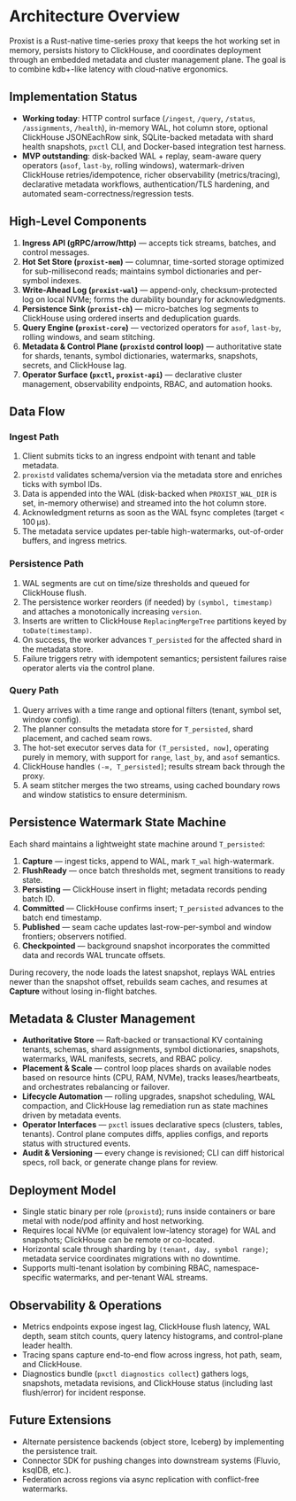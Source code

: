 # Architecture Overview

Proxist is a Rust-native time-series proxy that keeps the hot working set in memory, persists history to ClickHouse, and coordinates deployment through an embedded metadata and cluster management plane. The goal is to combine kdb+-like latency with cloud-native ergonomics.

## Implementation Status

- **Working today**: HTTP control surface (`/ingest`, `/query`, `/status`, `/assignments`, `/health`), in-memory WAL, hot column store, optional ClickHouse JSONEachRow sink, SQLite-backed metadata with shard health snapshots, `pxctl` CLI, and Docker-based integration test harness.
- **MVP outstanding**: disk-backed WAL + replay, seam-aware query operators (`asof`, `last-by`, rolling windows), watermark-driven ClickHouse retries/idempotence, richer observability (metrics/tracing), declarative metadata workflows, authentication/TLS hardening, and automated seam-correctness/regression tests.

## High-Level Components

1. **Ingress API (gRPC/arrow/http)** — accepts tick streams, batches, and control messages.
2. **Hot Set Store (`proxist-mem`)** — columnar, time-sorted storage optimized for sub-millisecond reads; maintains symbol dictionaries and per-symbol indexes.
3. **Write-Ahead Log (`proxist-wal`)** — append-only, checksum-protected log on local NVMe; forms the durability boundary for acknowledgments.
4. **Persistence Sink (`proxist-ch`)** — micro-batches log segments to ClickHouse using ordered inserts and deduplication guards.
5. **Query Engine (`proxist-core`)** — vectorized operators for `asof`, `last-by`, rolling windows, and seam stitching.
6. **Metadata & Control Plane (`proxistd` control loop)** — authoritative state for shards, tenants, symbol dictionaries, watermarks, snapshots, secrets, and ClickHouse lag.
7. **Operator Surface (`pxctl`, `proxist-api`)** — declarative cluster management, observability endpoints, RBAC, and automation hooks.

## Data Flow

### Ingest Path

1. Client submits ticks to an ingress endpoint with tenant and table metadata.
2. `proxistd` validates schema/version via the metadata store and enriches ticks with symbol IDs.
3. Data is appended into the WAL (disk-backed when `PROXIST_WAL_DIR` is set, in-memory otherwise) and streamed into the hot column store.
4. Acknowledgment returns as soon as the WAL fsync completes (target < 100 µs).
5. The metadata service updates per-table high-watermarks, out-of-order buffers, and ingress metrics.

### Persistence Path

1. WAL segments are cut on time/size thresholds and queued for ClickHouse flush.
2. The persistence worker reorders (if needed) by `(symbol, timestamp)` and attaches a monotonically increasing `version`.
3. Inserts are written to ClickHouse `ReplacingMergeTree` partitions keyed by `toDate(timestamp)`.
4. On success, the worker advances `T_persisted` for the affected shard in the metadata store.
5. Failure triggers retry with idempotent semantics; persistent failures raise operator alerts via the control plane.

### Query Path

1. Query arrives with a time range and optional filters (tenant, symbol set, window config).
2. The planner consults the metadata store for `T_persisted`, shard placement, and cached seam rows.
3. The hot-set executor serves data for `(T_persisted, now]`, operating purely in memory, with support for `range`, `last_by`, and `asof` semantics.
4. ClickHouse handles `(-∞, T_persisted]`; results stream back through the proxy.
5. A seam stitcher merges the two streams, using cached boundary rows and window statistics to ensure determinism.

## Persistence Watermark State Machine

Each shard maintains a lightweight state machine around `T_persisted`:

1. **Capture** — ingest ticks, append to WAL, mark `T_wal` high-watermark.
2. **FlushReady** — once batch thresholds met, segment transitions to ready state.
3. **Persisting** — ClickHouse insert in flight; metadata records pending batch ID.
4. **Committed** — ClickHouse confirms insert; `T_persisted` advances to the batch end timestamp.
5. **Published** — seam cache updates last-row-per-symbol and window frontiers; observers notified.
6. **Checkpointed** — background snapshot incorporates the committed data and records WAL truncate offsets.

During recovery, the node loads the latest snapshot, replays WAL entries newer than the snapshot offset, rebuilds seam caches, and resumes at **Capture** without losing in-flight batches.

## Metadata & Cluster Management

- **Authoritative Store** — Raft-backed or transactional KV containing tenants, schemas, shard assignments, symbol dictionaries, snapshots, watermarks, WAL manifests, secrets, and RBAC policy.
- **Placement & Scale** — control loop places shards on available nodes based on resource hints (CPU, RAM, NVMe), tracks leases/heartbeats, and orchestrates rebalancing or failover.
- **Lifecycle Automation** — rolling upgrades, snapshot scheduling, WAL compaction, and ClickHouse lag remediation run as state machines driven by metadata events.
- **Operator Interfaces** — `pxctl` issues declarative specs (clusters, tables, tenants). Control plane computes diffs, applies configs, and reports status with structured events.
- **Audit & Versioning** — every change is revisioned; CLI can diff historical specs, roll back, or generate change plans for review.

## Deployment Model

- Single static binary per role (`proxistd`); runs inside containers or bare metal with node/pod affinity and host networking.
- Requires local NVMe (or equivalent low-latency storage) for WAL and snapshots; ClickHouse can be remote or co-located.
- Horizontal scale through sharding by `(tenant, day, symbol range)`; metadata service coordinates migrations with no downtime.
- Supports multi-tenant isolation by combining RBAC, namespace-specific watermarks, and per-tenant WAL streams.

## Observability & Operations

- Metrics endpoints expose ingest lag, ClickHouse flush latency, WAL depth, seam stitch counts, query latency histograms, and control-plane leader health.
- Tracing spans capture end-to-end flow across ingress, hot path, seam, and ClickHouse.
- Diagnostics bundle (`pxctl diagnostics collect`) gathers logs, snapshots, metadata revisions, and ClickHouse status (including last flush/error) for incident response.

## Future Extensions

- Alternate persistence backends (object store, Iceberg) by implementing the persistence trait.
- Connector SDK for pushing changes into downstream systems (Fluvio, ksqlDB, etc.).
- Federation across regions via async replication with conflict-free watermarks.
